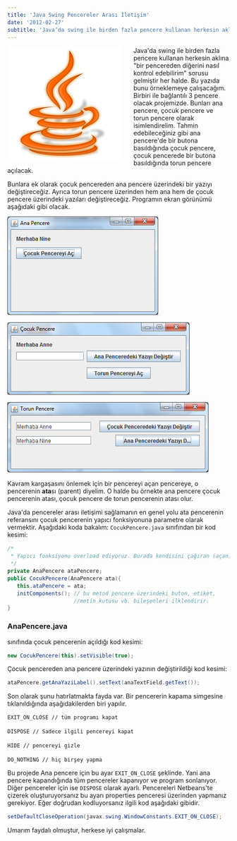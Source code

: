 ```yaml
---
title: 'Java Swing Pencereler Arası İletişim'
date: '2012-02-27'
subtitle: 'Java’da swing ile birden fazla pencere kullanan herkesin aklına “bir pencereden diğerini nasıl kontrol edebilirim” sorusu gelmiştir her halde. Bu yazıda bunu örneklemeye çalışacağım'
---
```


<img align="left" style="margin-right: 30px;margin-bottom: 0px;"  src="img/blog/logo_java.png">

Java'da swing ile birden fazla pencere kullanan herkesin aklına "bir pencereden diğerini nasıl kontrol edebilirim" sorusu gelmiştir her halde. Bu yazıda bunu örneklemeye çalışacağım. Birbiri ile bağlantılı 3 pencere olacak projemizde. Bunları ana pencere, çocuk pencere ve torun pencere olarak isimlendirelim. Tahmin edebileceğiniz gibi ana pencere'de bir butona basıldığında çocuk pencere, çocuk pencerede bir butona basıldığında torun pencere açılacak.

Bunlara ek olarak çocuk pencereden ana pencere üzerindeki bir yazıyı değiştireceğiz. Ayrıca torun pencere üzerinden hem ana hem de çocuk pencere üzerindeki yazıları değiştireceğiz. Programın ekran görünümü aşağıdaki gibi olacak.

![](img/blog/java-swing-01.png)

![](img/blog/java-swing-02.png)

![](img/blog/java-swing-03.png)

Kavram kargaşasını önlemek için bir pencereyi açan pencereye, o pencerenin **ata**sı (parent) diyelim. O halde bu örnekte ana pencere çocuk pencerenin atası, çocuk pencere de torun pencerenin atası olur. 

Java'da pencereler arası iletişimi sağlamanın en genel yolu ata pencerenin referansını çocuk pencerenin yapıcı fonksiyonuna parametre olarak vermektir. Aşağıdaki koda bakalım: `CocukPencere.java` sınıfından bir kod kesimi:

```java
/* 
 * Yapıcı fonksiyonu overload ediyoruz. Burada kendisini çağıran (açan) pencerenin referansını parametre olarak alıyor.
 */
private AnaPencere ataPencere;
public CocukPencere(AnaPencere ata){
   this.ataPencere = ata;
   initComponents(); // bu metod pencere üzerindeki buton, etiket,
                     //metin kutusu vb. bileşenleri ilklendirir.
}
```

### AnaPencere.java

sınıfında çocuk pencerenin açıldığı kod kesimi:

```java
new CocukPencere(this).setVisible(true);
```

Çocuk pencereden ana pencere üzerindeki yazının değiştirildiği kod kesimi:

```java
ataPencere.getAnaYaziLabel().setText(anaTextField.getText());
```

Son olarak şunu hatırlatmakta fayda var. Bir pencererin kapama simgesine tıklanıldığında aşağıdakilerden biri yapılır.

```
EXIT_ON_CLOSE // tüm programı kapat

DISPOSE // Sadece ilgili pencereyi kapat

HIDE // pencereyi gizle

DO_NOTHING // hiç birşey yapma
```

Bu projede Ana pencere için bu ayar `EXIT_ON_CLOSE` şeklinde. Yani ana pencere kapandığında tüm pencereler kapanıyor ve program sonlanıyor. Diğer pencereler için ise `DISPOSE` olarak ayarlı. Pencereleri Netbeans'te çizerek oluşturuyorsanız bu ayarı properties penceresi üzerinden yapmanız gerekiyor. Eğer doğrudan kodluyorsanız ilgili kod aşağıdaki gibidir.

```java
setDefaultCloseOperation(javax.swing.WindowConstants.EXIT_ON_CLOSE);
```

Umarım faydalı olmuştur, herkese iyi çalışmalar.